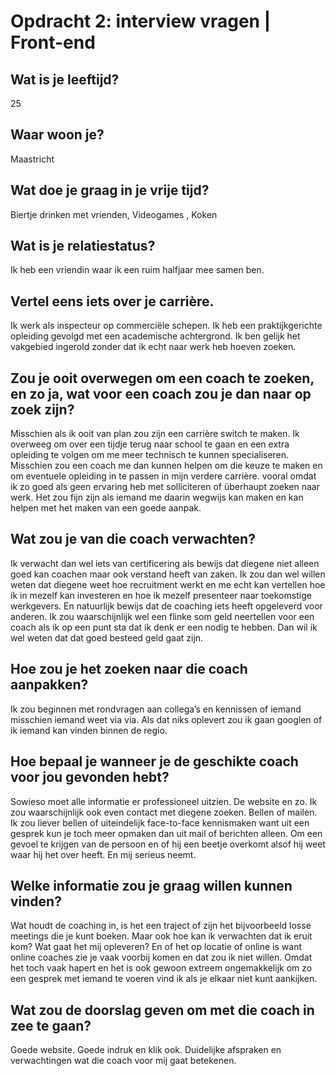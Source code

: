 # Opdracht 2: interview vragen | Front-end   

## Wat is je leeftijd? 
25

## Waar woon je? 
Maastricht 

## Wat doe je graag in je vrije tijd? 
Biertje drinken met vrienden, Videogames , Koken   

## Wat is je relatiestatus? 
Ik heb een vriendin waar ik een ruim halfjaar mee samen ben.  

## Vertel eens iets over je carrière.
Ik werk als inspecteur op commerciële schepen. Ik heb een praktijkgerichte opleiding gevolgd met een academische achtergrond. Ik ben gelijk het vakgebied ingerold zonder dat ik echt naar werk heb hoeven zoeken.   

## Zou je ooit overwegen om een coach te zoeken, en zo ja, wat voor een coach zou je dan naar op zoek zijn?
Misschien als ik ooit van plan zou zijn een carrière switch te maken. Ik overweeg om over een tijdje terug naar school te gaan en een extra opleiding te volgen om me meer technisch te kunnen specialiseren. Misschien zou een coach me dan kunnen helpen om die keuze te maken en om eventuele opleiding in te passen in mijn verdere carrière. vooral omdat ik zo goed als geen ervaring heb met solliciteren of überhaupt zoeken naar werk. Het zou fijn zijn als iemand me daarin wegwijs kan maken en kan helpen met het maken van een goede aanpak.   

## Wat zou je van die coach verwachten?
Ik verwacht dan wel iets van certificering als bewijs dat diegene niet alleen goed kan coachen maar ook verstand heeft van zaken. Ik zou dan wel willen weten dat diegene weet hoe recruitment werkt en me echt kan vertellen hoe ik in mezelf kan investeren en hoe ik mezelf presenteer naar toekomstige werkgevers. En natuurlijk bewijs dat de coaching iets heeft opgeleverd voor anderen. Ik zou waarschijnlijk wel een flinke som geld neertellen voor een coach als ik op een punt sta dat ik denk er een nodig te hebben. Dan wil ik wel weten dat dat goed besteed geld gaat zijn.   

## Hoe zou je het zoeken naar die coach aanpakken?
Ik zou beginnen met rondvragen aan collega’s en kennissen of iemand misschien iemand weet via via. Als dat niks oplevert zou ik gaan googlen of ik iemand kan vinden binnen de regio. 

## Hoe bepaal je wanneer je de geschikte coach voor jou gevonden hebt?
Sowieso moet alle informatie er professioneel uitzien. De website en zo. Ik zou waarschijnlijk ook even contact met diegene zoeken. Bellen of mailen. Ik zou liever bellen of uiteindelijk face-to-face kennismaken want uit een gesprek kun je toch meer opmaken dan uit mail of berichten alleen. Om een gevoel te krijgen van de persoon en of hij een beetje overkomt alsof hij weet waar hij het over heeft. En mij serieus neemt. 

## Welke informatie zou je graag willen kunnen vinden?
Wat houdt de coaching in, is het een traject of zijn het bijvoorbeeld losse meetings die je kunt boeken. Maar ook hoe kan ik verwachten dat ik eruit kom? Wat gaat het mij opleveren?  En of het op locatie of online is want online coaches zie je vaak voorbij komen en dat zou ik niet willen. Omdat het toch vaak hapert en het is ook gewoon extreem ongemakkelijk om zo een gesprek met iemand te voeren vind ik als je elkaar niet kunt aankijken. 

## Wat zou de doorslag geven om met die coach in zee te gaan?
Goede website. Goede indruk en klik ook. Duidelijke afspraken en verwachtingen wat die coach voor mij gaat betekenen. 